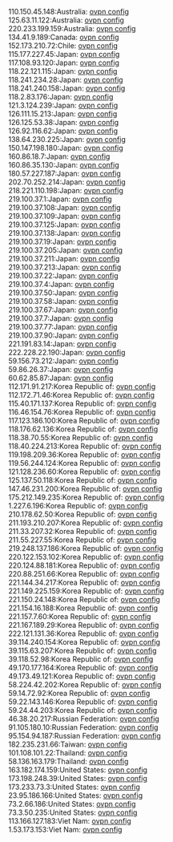 110.150.45.148:Australia: [ovpn config](vpn/110_150_45_148.ovpn)  
125.63.11.122:Australia: [ovpn config](vpn/125_63_11_122.ovpn)  
220.233.199.159:Australia: [ovpn config](vpn/220_233_199_159.ovpn)  
134.41.9.189:Canada: [ovpn config](vpn/134_41_9_189.ovpn)  
152.173.210.72:Chile: [ovpn config](vpn/152_173_210_72.ovpn)  
115.177.227.45:Japan: [ovpn config](vpn/115_177_227_45.ovpn)  
117.108.93.120:Japan: [ovpn config](vpn/117_108_93_120.ovpn)  
118.22.121.115:Japan: [ovpn config](vpn/118_22_121_115.ovpn)  
118.241.234.28:Japan: [ovpn config](vpn/118_241_234_28.ovpn)  
118.241.240.158:Japan: [ovpn config](vpn/118_241_240_158.ovpn)  
118.2.83.176:Japan: [ovpn config](vpn/118_2_83_176.ovpn)  
121.3.124.239:Japan: [ovpn config](vpn/121_3_124_239.ovpn)  
126.111.15.213:Japan: [ovpn config](vpn/126_111_15_213.ovpn)  
126.125.53.38:Japan: [ovpn config](vpn/126_125_53_38.ovpn)  
126.92.116.62:Japan: [ovpn config](vpn/126_92_116_62.ovpn)  
138.64.230.225:Japan: [ovpn config](vpn/138_64_230_225.ovpn)  
150.147.198.180:Japan: [ovpn config](vpn/150_147_198_180.ovpn)  
160.86.18.7:Japan: [ovpn config](vpn/160_86_18_7.ovpn)  
160.86.35.130:Japan: [ovpn config](vpn/160_86_35_130.ovpn)  
180.57.227.187:Japan: [ovpn config](vpn/180_57_227_187.ovpn)  
202.70.252.214:Japan: [ovpn config](vpn/202_70_252_214.ovpn)  
218.221.110.198:Japan: [ovpn config](vpn/218_221_110_198.ovpn)  
219.100.37.1:Japan: [ovpn config](vpn/219_100_37_1.ovpn)  
219.100.37.108:Japan: [ovpn config](vpn/219_100_37_108.ovpn)  
219.100.37.109:Japan: [ovpn config](vpn/219_100_37_109.ovpn)  
219.100.37.125:Japan: [ovpn config](vpn/219_100_37_125.ovpn)  
219.100.37.138:Japan: [ovpn config](vpn/219_100_37_138.ovpn)  
219.100.37.19:Japan: [ovpn config](vpn/219_100_37_19.ovpn)  
219.100.37.205:Japan: [ovpn config](vpn/219_100_37_205.ovpn)  
219.100.37.211:Japan: [ovpn config](vpn/219_100_37_211.ovpn)  
219.100.37.213:Japan: [ovpn config](vpn/219_100_37_213.ovpn)  
219.100.37.22:Japan: [ovpn config](vpn/219_100_37_22.ovpn)  
219.100.37.4:Japan: [ovpn config](vpn/219_100_37_4.ovpn)  
219.100.37.50:Japan: [ovpn config](vpn/219_100_37_50.ovpn)  
219.100.37.58:Japan: [ovpn config](vpn/219_100_37_58.ovpn)  
219.100.37.67:Japan: [ovpn config](vpn/219_100_37_67.ovpn)  
219.100.37.7:Japan: [ovpn config](vpn/219_100_37_7.ovpn)  
219.100.37.77:Japan: [ovpn config](vpn/219_100_37_77.ovpn)  
219.100.37.90:Japan: [ovpn config](vpn/219_100_37_90.ovpn)  
221.191.83.14:Japan: [ovpn config](vpn/221_191_83_14.ovpn)  
222.228.22.190:Japan: [ovpn config](vpn/222_228_22_190.ovpn)  
59.156.73.212:Japan: [ovpn config](vpn/59_156_73_212.ovpn)  
59.86.26.37:Japan: [ovpn config](vpn/59_86_26_37.ovpn)  
60.62.85.87:Japan: [ovpn config](vpn/60_62_85_87.ovpn)  
112.171.91.217:Korea Republic of: [ovpn config](vpn/112_171_91_217.ovpn)  
112.172.71.46:Korea Republic of: [ovpn config](vpn/112_172_71_46.ovpn)  
115.40.171.137:Korea Republic of: [ovpn config](vpn/115_40_171_137.ovpn)  
116.46.154.76:Korea Republic of: [ovpn config](vpn/116_46_154_76.ovpn)  
117.123.186.100:Korea Republic of: [ovpn config](vpn/117_123_186_100.ovpn)  
118.176.62.136:Korea Republic of: [ovpn config](vpn/118_176_62_136.ovpn)  
118.38.70.55:Korea Republic of: [ovpn config](vpn/118_38_70_55.ovpn)  
118.40.224.213:Korea Republic of: [ovpn config](vpn/118_40_224_213.ovpn)  
119.198.209.36:Korea Republic of: [ovpn config](vpn/119_198_209_36.ovpn)  
119.56.244.124:Korea Republic of: [ovpn config](vpn/119_56_244_124.ovpn)  
121.128.236.60:Korea Republic of: [ovpn config](vpn/121_128_236_60.ovpn)  
125.137.50.118:Korea Republic of: [ovpn config](vpn/125_137_50_118.ovpn)  
147.46.231.200:Korea Republic of: [ovpn config](vpn/147_46_231_200.ovpn)  
175.212.149.235:Korea Republic of: [ovpn config](vpn/175_212_149_235.ovpn)  
1.227.6.196:Korea Republic of: [ovpn config](vpn/1_227_6_196.ovpn)  
210.178.62.50:Korea Republic of: [ovpn config](vpn/210_178_62_50.ovpn)  
211.193.210.207:Korea Republic of: [ovpn config](vpn/211_193_210_207.ovpn)  
211.33.207.32:Korea Republic of: [ovpn config](vpn/211_33_207_32.ovpn)  
211.55.227.55:Korea Republic of: [ovpn config](vpn/211_55_227_55.ovpn)  
219.248.137.186:Korea Republic of: [ovpn config](vpn/219_248_137_186.ovpn)  
220.122.153.102:Korea Republic of: [ovpn config](vpn/220_122_153_102.ovpn)  
220.124.88.181:Korea Republic of: [ovpn config](vpn/220_124_88_181.ovpn)  
220.88.251.66:Korea Republic of: [ovpn config](vpn/220_88_251_66.ovpn)  
221.144.34.217:Korea Republic of: [ovpn config](vpn/221_144_34_217.ovpn)  
221.149.225.159:Korea Republic of: [ovpn config](vpn/221_149_225_159.ovpn)  
221.150.24.148:Korea Republic of: [ovpn config](vpn/221_150_24_148.ovpn)  
221.154.16.188:Korea Republic of: [ovpn config](vpn/221_154_16_188.ovpn)  
221.157.7.60:Korea Republic of: [ovpn config](vpn/221_157_7_60.ovpn)  
221.167.189.29:Korea Republic of: [ovpn config](vpn/221_167_189_29.ovpn)  
222.121.131.36:Korea Republic of: [ovpn config](vpn/222_121_131_36.ovpn)  
39.114.240.154:Korea Republic of: [ovpn config](vpn/39_114_240_154.ovpn)  
39.115.63.207:Korea Republic of: [ovpn config](vpn/39_115_63_207.ovpn)  
39.118.52.98:Korea Republic of: [ovpn config](vpn/39_118_52_98.ovpn)  
49.170.177.164:Korea Republic of: [ovpn config](vpn/49_170_177_164.ovpn)  
49.173.49.121:Korea Republic of: [ovpn config](vpn/49_173_49_121.ovpn)  
58.224.42.202:Korea Republic of: [ovpn config](vpn/58_224_42_202.ovpn)  
59.14.72.92:Korea Republic of: [ovpn config](vpn/59_14_72_92.ovpn)  
59.22.143.146:Korea Republic of: [ovpn config](vpn/59_22_143_146.ovpn)  
59.24.44.203:Korea Republic of: [ovpn config](vpn/59_24_44_203.ovpn)  
46.38.20.217:Russian Federation: [ovpn config](vpn/46_38_20_217.ovpn)  
91.105.180.10:Russian Federation: [ovpn config](vpn/91_105_180_10.ovpn)  
95.154.94.187:Russian Federation: [ovpn config](vpn/95_154_94_187.ovpn)  
182.235.231.66:Taiwan: [ovpn config](vpn/182_235_231_66.ovpn)  
101.108.101.22:Thailand: [ovpn config](vpn/101_108_101_22.ovpn)  
58.136.163.179:Thailand: [ovpn config](vpn/58_136_163_179.ovpn)  
163.182.174.159:United States: [ovpn config](vpn/163_182_174_159.ovpn)  
173.198.248.39:United States: [ovpn config](vpn/173_198_248_39.ovpn)  
173.233.73.3:United States: [ovpn config](vpn/173_233_73_3.ovpn)  
23.95.186.166:United States: [ovpn config](vpn/23_95_186_166.ovpn)  
73.2.66.186:United States: [ovpn config](vpn/73_2_66_186.ovpn)  
73.3.50.235:United States: [ovpn config](vpn/73_3_50_235.ovpn)  
113.166.127.183:Viet Nam: [ovpn config](vpn/113_166_127_183.ovpn)  
1.53.173.153:Viet Nam: [ovpn config](vpn/1_53_173_153.ovpn)  
